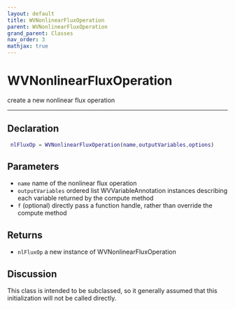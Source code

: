```yaml
---
layout: default
title: WVNonlinearFluxOperation
parent: WVNonlinearFluxOperation
grand_parent: Classes
nav_order: 3
mathjax: true
---
```


#  WVNonlinearFluxOperation

create a new nonlinear flux operation


---

## Declaration
```matlab
 nlFluxOp = WVNonlinearFluxOperation(name,outputVariables,options)
```
## Parameters
+ `name`  name of the nonlinear flux operation
+ `outputVariables`  ordered list WVVariableAnnotation instances describing each variable returned by the compute method
+ `f`  (optional) directly pass a function handle, rather than override the compute method

## Returns
+ `nlFluxOp`  a new instance of WVNonlinearFluxOperation

## Discussion

  This class is intended to be subclassed, so it generally
  assumed that this initialization will not be called directly.
 
            
